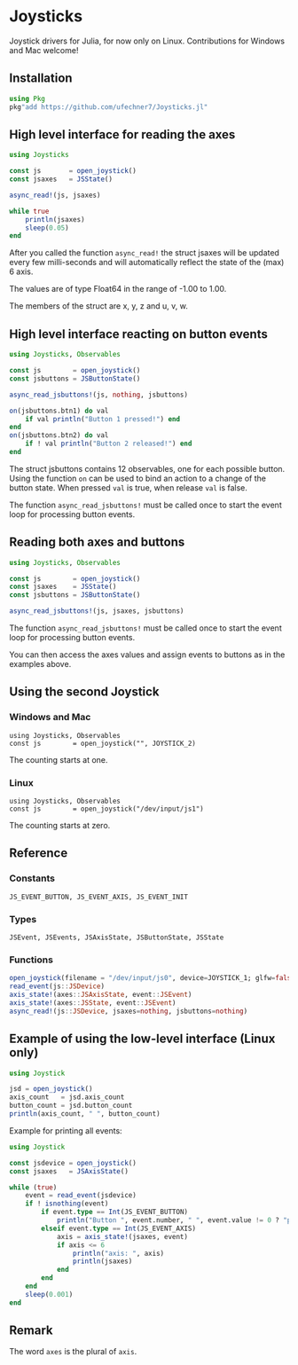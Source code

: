 # Joysticks

Joystick drivers for Julia, for now only on Linux. Contributions
for Windows and Mac welcome!

## Installation
```julia
using Pkg
pkg"add https://github.com/ufechner7/Joysticks.jl"
```

## High level interface for reading the axes
```julia
using Joysticks

const js       = open_joystick()
const jsaxes   = JSState()

async_read!(js, jsaxes)

while true
    println(jsaxes)
    sleep(0.05)
end
```
After you called the function `async_read!` the struct
jsaxes will be updated every few milli-seconds and will automatically
reflect the state of the (max) 6 axis. 

The values are of type Float64 in the range of -1.00 to 1.00.

The members of the struct are x, y, z and u, v, w.

## High level interface reacting on button events
```julia
using Joysticks, Observables

const js        = open_joystick()
const jsbuttons = JSButtonState()

async_read_jsbuttons!(js, nothing, jsbuttons)

on(jsbuttons.btn1) do val
    if val println("Button 1 pressed!") end
end
on(jsbuttons.btn2) do val
    if ! val println("Button 2 released!") end
end
```
The struct jsbuttons contains 12 observables, one for each possible button. 
Using the function `on` can be used to bind an action to a change of the
button state. When pressed `val` is true, when release `val` is false.

The function `async_read_jsbuttons!` must be called once to start the
event loop for processing button events.

## Reading both axes and buttons
```julia
using Joysticks, Observables

const js        = open_joystick()
const jsaxes    = JSState()
const jsbuttons = JSButtonState()

async_read_jsbuttons!(js, jsaxes, jsbuttons)
```
The function `async_read_jsbuttons!` must be called once to start the
event loop for processing button events. 

You can then access the axes values and assign events to buttons as in the examples above.

## Using the second Joystick
### Windows and Mac
```
using Joysticks, Observables
const js        = open_joystick("", JOYSTICK_2)
```
The counting starts at one.

### Linux
```
using Joysticks, Observables
const js        = open_joystick("/dev/input/js1")
```
The counting starts at zero.

## Reference
### Constants
```
JS_EVENT_BUTTON, JS_EVENT_AXIS, JS_EVENT_INIT
```

### Types
```
JSEvent, JSEvents, JSAxisState, JSButtonState, JSState
```

### Functions

```julia
open_joystick(filename = "/dev/input/js0", device=JOYSTICK_1; glfw=false)
read_event(js::JSDevice)
axis_state!(axes::JSAxisState, event::JSEvent)
axis_state!(axes::JSState, event::JSEvent)
async_read!(js::JSDevice, jsaxes=nothing, jsbuttons=nothing)
```

## Example of using the low-level interface (Linux only)
```julia
using Joystick

jsd = open_joystick()
axis_count   = jsd.axis_count
button_count = jsd.button_count
println(axis_count, " ", button_count)
```

Example for printing all events:
```julia
using Joystick

const jsdevice = open_joystick()
const jsaxes   = JSAxisState()

while (true)
    event = read_event(jsdevice)
    if ! isnothing(event) 
        if event.type == Int(JS_EVENT_BUTTON)
            println("Button ", event.number, " ", event.value != 0 ? "pressed" : "released")
        elseif event.type == Int(JS_EVENT_AXIS)
            axis = axis_state!(jsaxes, event)
            if axis <= 6
                println("axis: ", axis)
                println(jsaxes)
            end
        end
    end
    sleep(0.001)
end
```

## Remark
The word `axes` is the plural of `axis`.